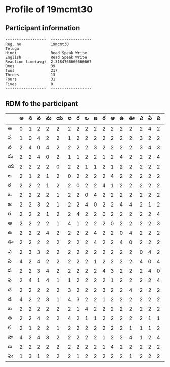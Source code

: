 



# Profile of 19mcmt30

## Participant information



```
------------------  ------------------
Reg. no             19mcmt30
Telugu
Hindi               Read Speak Write
English             Read Speak Write
Reaction time(avg)  2.3184766666666667
Ones                39
Twos                217
Threes              13
Fours               31
Fives               0
------------------  ------------------
```  

## RDM fo the participant
  
  
|     |   అ |   న |   వ |   మ |   య |   ల |   ర |   ఒ |   జ |   ఠ |   ఆ |   ఉ |   ఊ |   ఎ |   ఏ |   ప |   ఫ |   ద |   డ |   బ |   త |   క |   హ |   ణ |   ఘ |
|-----|-----|-----|-----|-----|-----|-----|-----|-----|-----|-----|-----|-----|-----|-----|-----|-----|-----|-----|-----|-----|-----|-----|-----|-----|-----|
| అ   |   0 |   1 |   2 |   2 |   2 |   2 |   2 |   2 |   2 |   2 |   2 |   2 |   2 |   2 |   4 |   2 |   2 |   2 |   4 |   2 |   2 |   2 |   4 |   2 |   1 |
| న   |   1 |   0 |   4 |   2 |   2 |   1 |   2 |   2 |   2 |   2 |   2 |   2 |   2 |   3 |   2 |   2 |   4 |   2 |   2 |   2 |   2 |   1 |   2 |   2 |   3 |
| వ   |   2 |   4 |   0 |   4 |   2 |   2 |   2 |   2 |   3 |   2 |   2 |   2 |   2 |   3 |   4 |   3 |   1 |   2 |   2 |   2 |   4 |   2 |   4 |   2 |   1 |
| మ   |   2 |   2 |   4 |   0 |   2 |   1 |   1 |   2 |   2 |   1 |   2 |   4 |   2 |   2 |   2 |   4 |   4 |   2 |   3 |   2 |   2 |   2 |   3 |   2 |   2 |
| య   |   2 |   2 |   2 |   2 |   0 |   2 |   2 |   1 |   1 |   2 |   1 |   2 |   2 |   2 |   2 |   2 |   1 |   2 |   1 |   2 |   2 |   1 |   2 |   2 |   2 |
| ల   |   2 |   1 |   2 |   1 |   2 |   0 |   2 |   2 |   2 |   2 |   4 |   2 |   2 |   2 |   2 |   2 |   1 |   3 |   4 |   2 |   4 |   2 |   2 |   2 |   2 |
| ర   |   2 |   2 |   2 |   1 |   2 |   2 |   0 |   2 |   2 |   4 |   1 |   2 |   2 |   2 |   2 |   2 |   2 |   2 |   3 |   1 |   2 |   2 |   2 |   2 |   1 |
| ఒ   |   2 |   2 |   2 |   2 |   1 |   2 |   2 |   0 |   4 |   2 |   2 |   2 |   2 |   2 |   2 |   2 |   2 |   2 |   2 |   4 |   1 |   2 |   2 |   2 |   2 |
| జ   |   2 |   2 |   3 |   2 |   1 |   2 |   2 |   4 |   0 |   2 |   2 |   4 |   4 |   2 |   1 |   2 |   2 |   2 |   2 |   2 |   1 |   2 |   2 |   2 |   2 |
| ఠ   |   2 |   2 |   2 |   1 |   2 |   2 |   4 |   2 |   2 |   0 |   2 |   2 |   2 |   2 |   2 |   4 |   2 |   3 |   1 |   2 |   2 |   2 |   1 |   1 |   2 |
| ఆ   |   2 |   2 |   2 |   2 |   1 |   4 |   1 |   2 |   2 |   2 |   0 |   2 |   2 |   2 |   2 |   3 |   1 |   2 |   2 |   2 |   2 |   2 |   2 |   4 |   2 |
| ఉ   |   2 |   2 |   2 |   4 |   2 |   2 |   2 |   2 |   4 |   2 |   2 |   0 |   4 |   2 |   2 |   2 |   2 |   2 |   2 |   2 |   2 |   2 |   2 |   2 |   2 |
| ఊ   |   2 |   2 |   2 |   2 |   2 |   2 |   2 |   2 |   4 |   2 |   2 |   4 |   0 |   2 |   2 |   2 |   2 |   4 |   2 |   2 |   2 |   1 |   4 |   2 |   1 |
| ఎ   |   2 |   3 |   3 |   2 |   2 |   2 |   2 |   2 |   2 |   2 |   2 |   2 |   2 |   0 |   4 |   2 |   2 |   2 |   2 |   2 |   2 |   1 |   1 |   2 |   2 |
| ఏ   |   4 |   2 |   4 |   2 |   2 |   2 |   2 |   2 |   1 |   2 |   2 |   2 |   2 |   4 |   0 |   4 |   2 |   2 |   2 |   2 |   1 |   1 |   2 |   2 |   2 |
| ప   |   2 |   2 |   3 |   4 |   2 |   2 |   2 |   2 |   2 |   4 |   3 |   2 |   2 |   2 |   4 |   0 |   4 |   2 |   2 |   2 |   1 |   2 |   4 |   2 |   2 |
| ఫ   |   2 |   4 |   1 |   4 |   1 |   1 |   2 |   2 |   2 |   2 |   1 |   2 |   2 |   2 |   2 |   4 |   0 |   2 |   2 |   2 |   2 |   2 |   4 |   2 |   2 |
| ద   |   2 |   2 |   2 |   2 |   2 |   3 |   2 |   2 |   2 |   3 |   2 |   2 |   4 |   2 |   2 |   2 |   2 |   0 |   3 |   2 |   2 |   1 |   2 |   1 |   2 |
| డ   |   4 |   2 |   2 |   3 |   1 |   4 |   3 |   2 |   2 |   1 |   2 |   2 |   2 |   2 |   2 |   2 |   2 |   3 |   0 |   2 |   2 |   1 |   2 |   2 |   1 |
| బ   |   2 |   2 |   2 |   2 |   2 |   2 |   1 |   4 |   2 |   2 |   2 |   2 |   2 |   2 |   2 |   2 |   2 |   2 |   2 |   0 |   3 |   2 |   2 |   2 |   2 |
| త   |   2 |   2 |   4 |   2 |   2 |   4 |   2 |   1 |   1 |   2 |   2 |   2 |   2 |   2 |   1 |   1 |   2 |   2 |   2 |   3 |   0 |   1 |   2 |   2 |   2 |
| క   |   2 |   1 |   2 |   2 |   1 |   2 |   2 |   2 |   2 |   2 |   2 |   2 |   1 |   1 |   1 |   2 |   2 |   1 |   1 |   2 |   1 |   0 |   1 |   2 |   2 |
| హ   |   4 |   2 |   4 |   3 |   2 |   2 |   2 |   2 |   2 |   1 |   2 |   2 |   4 |   1 |   2 |   4 |   4 |   2 |   2 |   2 |   2 |   1 |   0 |   2 |   4 |
| ణ   |   2 |   2 |   2 |   2 |   2 |   2 |   2 |   2 |   2 |   1 |   4 |   2 |   2 |   2 |   2 |   2 |   2 |   1 |   2 |   2 |   2 |   2 |   2 |   0 |   2 |
| ఘ   |   1 |   3 |   1 |   2 |   2 |   2 |   1 |   2 |   2 |   2 |   2 |   2 |   1 |   2 |   2 |   2 |   2 |   2 |   1 |   2 |   2 |   2 |   4 |   2 |   0 |